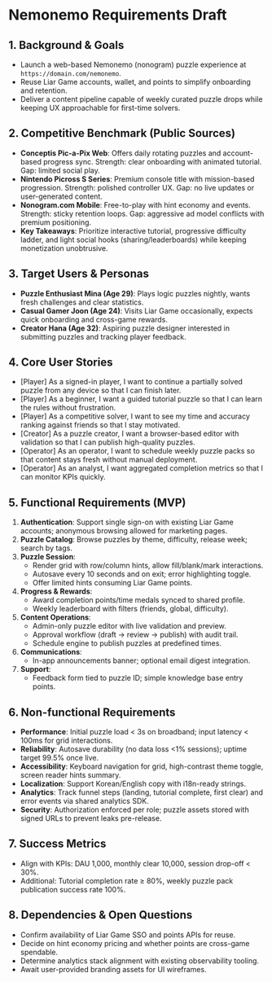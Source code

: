 # Nemonemo Requirements Draft

## 1. Background & Goals
- Launch a web-based Nemonemo (nonogram) puzzle experience at `https://domain.com/nemonemo`.
- Reuse Liar Game accounts, wallet, and points to simplify onboarding and retention.
- Deliver a content pipeline capable of weekly curated puzzle drops while keeping UX approachable for first-time solvers.

## 2. Competitive Benchmark (Public Sources)
- **Conceptis Pic-a-Pix Web**: Offers daily rotating puzzles and account-based progress sync. Strength: clear onboarding with animated tutorial. Gap: limited social play.
- **Nintendo Picross S Series**: Premium console title with mission-based progression. Strength: polished controller UX. Gap: no live updates or user-generated content.
- **Nonogram.com Mobile**: Free-to-play with hint economy and events. Strength: sticky retention loops. Gap: aggressive ad model conflicts with premium positioning.
- **Key Takeaways**: Prioritize interactive tutorial, progressive difficulty ladder, and light social hooks (sharing/leaderboards) while keeping monetization unobtrusive.

## 3. Target Users & Personas
- **Puzzle Enthusiast Mina (Age 29)**: Plays logic puzzles nightly, wants fresh challenges and clear statistics.
- **Casual Gamer Joon (Age 24)**: Visits Liar Game occasionally, expects quick onboarding and cross-game rewards.
- **Creator Hana (Age 32)**: Aspiring puzzle designer interested in submitting puzzles and tracking player feedback.

## 4. Core User Stories
- [Player] As a signed-in player, I want to continue a partially solved puzzle from any device so that I can finish later.
- [Player] As a beginner, I want a guided tutorial puzzle so that I can learn the rules without frustration.
- [Player] As a competitive solver, I want to see my time and accuracy ranking against friends so that I stay motivated.
- [Creator] As a puzzle creator, I want a browser-based editor with validation so that I can publish high-quality puzzles.
- [Operator] As an operator, I want to schedule weekly puzzle packs so that content stays fresh without manual deployment.
- [Operator] As an analyst, I want aggregated completion metrics so that I can monitor KPIs quickly.

## 5. Functional Requirements (MVP)
1. **Authentication**: Support single sign-on with existing Liar Game accounts; anonymous browsing allowed for marketing pages.
2. **Puzzle Catalog**: Browse puzzles by theme, difficulty, release week; search by tags.
3. **Puzzle Session**:
   - Render grid with row/column hints, allow fill/blank/mark interactions.
   - Autosave every 10 seconds and on exit; error highlighting toggle.
   - Offer limited hints consuming Liar Game points.
4. **Progress & Rewards**:
   - Award completion points/time medals synced to shared profile.
   - Weekly leaderboard with filters (friends, global, difficulty).
5. **Content Operations**:
   - Admin-only puzzle editor with live validation and preview.
   - Approval workflow (draft → review → publish) with audit trail.
   - Schedule engine to publish puzzles at predefined times.
6. **Communications**:
   - In-app announcements banner; optional email digest integration.
7. **Support**:
   - Feedback form tied to puzzle ID; simple knowledge base entry points.

## 6. Non-functional Requirements
- **Performance**: Initial puzzle load < 3s on broadband; input latency < 100ms for grid interactions.
- **Reliability**: Autosave durability (no data loss <1% sessions); uptime target 99.5% once live.
- **Accessibility**: Keyboard navigation for grid, high-contrast theme toggle, screen reader hints summary.
- **Localization**: Support Korean/English copy with i18n-ready strings.
- **Analytics**: Track funnel steps (landing, tutorial complete, first clear) and error events via shared analytics SDK.
- **Security**: Authorization enforced per role; puzzle assets stored with signed URLs to prevent leaks pre-release.

## 7. Success Metrics
- Align with KPIs: DAU 1,000, monthly clear 10,000, session drop-off < 30%.
- Additional: Tutorial completion rate ≥ 80%, weekly puzzle pack publication success rate 100%.

## 8. Dependencies & Open Questions
- Confirm availability of Liar Game SSO and points APIs for reuse.
- Decide on hint economy pricing and whether points are cross-game spendable.
- Determine analytics stack alignment with existing observability tooling.
- Await user-provided branding assets for UI wireframes.

